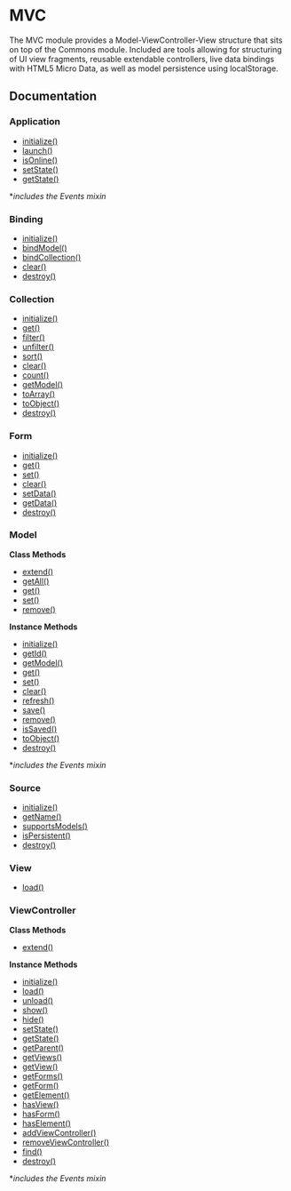 # MVC

The MVC module provides a Model-ViewController-View structure that sits on top of the Commons module. Included are tools allowing for structuring of UI view fragments, reusable extendable controllers, live data bindings with HTML5 Micro Data, as well as model persistence using localStorage.

## Documentation

### Application

* [initialize()](#app-initialize)
* [launch()](#app-launch)
* [isOnline()](#app-is-online)
* [setState()](#app-set-state)
* [getState()](#app-get-state)

**includes the Events mixin*

### Binding

* [initialize()](#binding-initialize)
* [bindModel()](#binding-bind-model)
* [bindCollection()](#binding-bind-collection)
* [clear()](#binding-clear)
* [destroy()](#binding-destroy)

### Collection

* [initialize()](#collection-initialize)
* [get()](#collection-get)
* [filter()](#collection-filter)
* [unfilter()](#collection-unfilter)
* [sort()](#collection-sort)
* [clear()](#collection-clear)
* [count()](#collection-count)
* [getModel()](#collection-get-model)
* [toArray()](#collection-to-array)
* [toObject()](#collection-to-object)
* [destroy()](#collection-destroy)

### Form

* [initialize()](#form-initialize)
* [get()](#form-get)
* [set()](#form-set)
* [clear()](#form-clear)
* [setData()](#form-set-data)
* [getData()](#form-get-data)
* [destroy()](#form-destroy)

### Model

**Class Methods**

* [extend()](#model-class-extend)
* [getAll()](#model-class-get-all)
* [get()](#model-class-get)
* [set()](#model-class-set)
* [remove()](#model-class-remove)

**Instance Methods**

* [initialize()](#model-initialize)
* [getId()](#model-get-id)
* [getModel()](#model-get-model)
* [get()](#model-get)
* [set()](#model-set)
* [clear()](#model-clear)
* [refresh()](#model-refresh)
* [save()](#model-save)
* [remove()](#model-remove)
* [isSaved()](#model-is-saved)
* [toObject()](#model-to-object)
* [destroy()](#model-destroy)

**includes the Events mixin*

### Source

* [initialize()](#source-initialize)
* [getName()](#source-get-name)
* [supportsModels()](#source-supports-models)
* [isPersistent()](#source-is-persistent)
* [destroy()](#source-destroy)

### View

* [load()](#view-load)

### ViewController

**Class Methods**

* [extend()](#view-controller-class-extend)

**Instance Methods**

* [initialize()](#view-controller-initialize)
* [load()](#view-controller-load)
* [unload()](#view-controller-unload)
* [show()](#view-controller-show)
* [hide()](#view-controller-hide)
* [setState()](#view-controller-set-state)
* [getState()](#view-controller-get-state)
* [getParent()](#view-controller-get-parent)
* [getViews()](#view-controller-get-views)
* [getView()](#view-controller-get-view)
* [getForms()](#view-controller-get-forms)
* [getForm()](#view-controller-get-form)
* [getElement()](#view-controller-get-element)
* [hasView()](#view-controller-has-view)
* [hasForm()](#view-controller-has-form)
* [hasElement()](#view-controller-has-element)
* [addViewController()](#view-controller-add-view-controller)
* [removeViewController()](#view-controller-remove-view-controller)
* [find()](#view-controller-lookup)
* [destroy()](#view-controller-destroy)



**includes the Events mixin*
